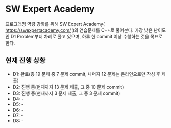 # SW Expert Academy

프로그래밍 역량 강화를 위해 SW Expert Academy( https://swexpertacademy.com/ )의 연습문제를 C++로 풀어본다. 가장 낮은 난이도인 D1 Problem부터 차례로 풀고 있으며, 하루 한 commit 이상 수행하는 것을 목표로 한다.

## 현재 진행 상황
* D1: 완료(총 19 문제 중 7 문제 commit, 나머지 12 문제는 온라인으로만 작성 후 제출)
* D2: 진행 중(현재까지 13 문제 제출, 그 중 10 문제 commit)
* D3: 진행 중(현재까지 3 문제 제출, 그 중 3 문제 commit)
* D4: -
* D5: -
* D6: -
* D7: -
* D8: -
